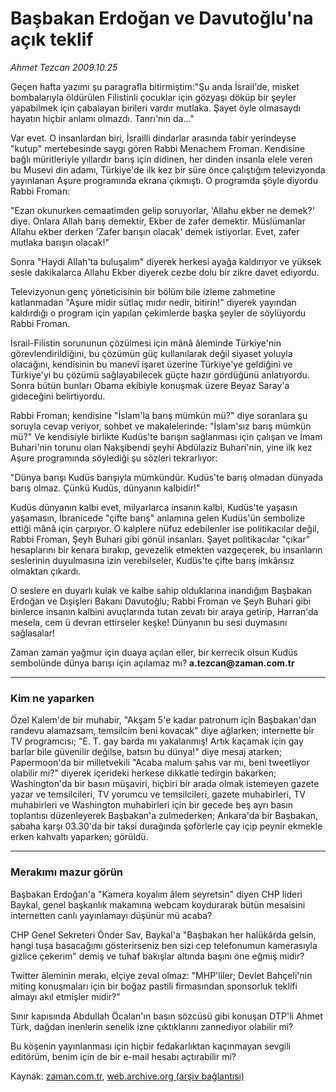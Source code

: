 # Başbakan Erdoğan ve Davutoğlu'na açık teklif

*Ahmet Tezcan 2009.10.25*

<tr><td class="metin" colspan="2" style="padding-top: 20px; padding-left: 5px; ">Geçen hafta yazımı şu paragrafla bitirmiştim:"Şu anda İsrail'de, misket bombalarıyla öldürülen Filistinli çocuklar için gözyaşı döküp bir şeyler yapabilmek için çabalayan birileri vardır mutlaka. Şayet öyle olmasaydı hayatın hiçbir anlamı olmazdı. Tanrı'nın da..."</td></tr><tr><td class="metin" colspan="2" style="padding-top: 20px; padding-left: 5px; "><p>Var evet. O insanlardan biri, İsrailli dindarlar arasında tabir yerindeyse "kutup" mertebesinde saygı gören Rabbi Menachem Froman. Kendisine bağlı müritleriyle yıllardır barış için didinen, her dinden insanla elele veren bu Musevi din adamı, Türkiye'de ilk kez bir süre önce çalıştığım televizyonda yayınlanan Aşure programında ekrana çıkmıştı. O programda şöyle diyordu Rabbi Froman:
<p>"Ezan okunurken cemaatimden gelip soruyorlar, 'Allahu ekber ne demek?' diye. Onlara Allah barış demektir, Ekber de zafer demektir. Müslümanlar Allahu ekber derken 'Zafer barışın olacak' demek istiyorlar. Evet, zafer mutlaka barışın olacak!"
<p>Sonra "Haydi Allah'ta buluşalım" diyerek herkesi ayağa kaldırıyor ve yüksek sesle dakikalarca Allahu Ekber diyerek cezbe dolu bir zikre davet ediyordu.
<p>Televizyonun genç yöneticisinin bir bölüm bile izleme zahmetine katlanmadan "Aşure midir sütlaç mıdır nedir, bitirin!" diyerek yayından kaldırdığı o program için yapılan çekimlerde başka şeyler de söylüyordu Rabbi Froman.
<p>İsrail-Filistin sorununun çözülmesi için mânâ âleminde Türkiye'nin görevlendirildiğini, bu çözümün güç kullanılarak değil siyaset yoluyla olacağını, kendisinin bu manevî işaret üzerine Türkiye'ye geldiğini ve Türkiye'yi bu çözümü sağlayabilecek güçte hazır gördüğünü anlatıyordu. Sonra bütün bunları Obama ekibiyle konuşmak üzere Beyaz Saray'a gideceğini belirtiyordu.
<p>Rabbi Froman; kendisine "İslam'la barış mümkün mü?" diye soranlara şu soruyla cevap veriyor, sohbet ve makalelerinde: "İslam'sız barış mümkün mü?" Ve kendisiyle birlikte Kudüs'te barışın sağlanması için çalışan ve İmam Buhari'nin torunu olan Nakşibendi şeyhi Abdülaziz Buhari'nin, yine ilk kez Aşure programında söylediği şu sözleri tekrarlıyor:
<p>"Dünya barışı Kudüs barışıyla mümkündür. Kudüs'te barış olmadan dünyada barış olmaz. Çünkü Kudüs, dünyanın kalbidir!"
<p>Kudüs dünyanın kalbi evet, milyarlarca insanın kalbi, Kudüs'te yaşasın yaşamasın, İbranicede "çifte barış" anlamına gelen Kudüs'ün sembolize ettiği mânâ için çarpıyor. O kalplere nüfuz edebilenler ise politikacılar değil, Rabbi Froman, Şeyh Buhari gibi gönül insanları. Şayet politikacılar "çıkar" hesaplarını bir kenara bırakıp, gevezelik etmekten vazgeçerek, bu insanların seslerinin duyulmasına izin verebilseler, Kudüs'te çifte barış imkânsız olmaktan çıkardı.
<p>O seslere en duyarlı kulak ve kalbe sahip olduklarına inandığım Başbakan Erdoğan ve Dışişleri Bakanı Davutoğlu; Rabbi Froman ve Şeyh Buhari gibi binlerce insanın kalbini avuçlarında tutan zevatı bir araya getirip, Harran'da mesela, cem ü devran ettirseler keşke! Dünyanın bu sesi duymasını sağlasalar!
<p>Zaman zaman yağmur için duaya açılan eller, bir kerrecik olsun Kudüs sembolünde dünya barışı için açılamaz mı? <b>a.tezcan@zaman.com.tr</b>
<p><hr/>
<p><h3>Kim ne yaparken</h3>
<p>Özel Kalem'de bir muhabir, "Akşam 5'e kadar patronum için Başbakan'dan randevu alamazsam, temsilcim beni kovacak" diye ağlarken; internette bir TV programcısı; "E. T. gay barda mı yakalanmış! Artık kaçamak için gay barlar bile güvenilir değilse, batsın bu dünya!" diye mesaj atarken; Papermoon'da bir milletvekili "Acaba malum şahıs var mı, beni tweetliyor olabilir mi?" diyerek içerideki herkese dikkatle tedirgin bakarken; Washington'da bir basın müşaviri, hiçbiri bir arada olmak istemeyen gazete yazar ve temsilcileri, TV yorumcu ve temsilcileri, gazete muhabirleri, TV muhabirleri ve Washington muhabirleri için bir gecede beş ayrı basın toplantısı düzenleyerek Başbakan'a zulmederken; Ankara'da bir Başbakan, sabaha karşı 03.30'da bir taksi durağında şoförlerle çay içip peynir ekmekle erken kahvaltı yaparken; görüldü.
<p><hr/>
<p><h3>Merakımı mazur görün</h3>
<p>Başbakan Erdoğan'a "Kamera koyalım âlem seyretsin" diyen CHP lideri Baykal, genel başkanlık makamına webcam koydurarak bütün mesaisini internetten canlı yayınlamayı düşünür mü acaba?
<p>CHP Genel Sekreteri Önder Sav, Baykal'a "Başbakan her halükârda gelsin, hangi tuşa basacağımı gösterirseniz ben sizi cep telefonumun kamerasıyla gizlice çekerim" demiş ve tuhaf bakışlar altında başını öne eğmiş midir?
<p>Twitter âleminin merakı, elçiye zeval olmaz: "MHP'liler; Devlet Bahçeli'nin miting konuşmaları için bir boğaz pastili firmasından sponsorluk teklifi almayı akıl etmişler midir?"
<p>Sınır kapısında Abdullah Öcalan'ın basın sözcüsü gibi konuşan DTP'li Ahmet Türk, dağdan inenlerin senelik izne çıktıklarını zannediyor olabilir mi?
<p>Bu köşenin yayınlanması için hiçbir fedakarlıktan kaçınmayan sevgili editörüm, benim için de bir e-mail hesabı açtırabilir mi?<br/></p></p></p></p></p></p></p></p></p></p></p></p></p></p></p></p></p></p></p></p></td></tr>

Kaynak: [zaman.com.tr](http://zaman.com.tr/yazar.do?yazino=907330), [web.archive.org (arşiv bağlantısı)](http://web.archive.org/web/20100107023411/http://www.zaman.com.tr:80/yazar.do?yazino=907330)
